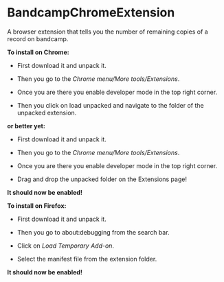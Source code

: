 # BandcampChromeExtension
A browser extension that tells you the number of remaining copies of a record on bandcamp.

 

**To install on Chrome:**

- First download it and unpack it.

- Then you go to the _Chrome menu/More tools/Extensions_.

- Once you are there you enable developer mode in the top right corner.

- Then you click on load unpacked and navigate to the folder of the unpacked extension.

**or better yet:**
- First download it and unpack it.

- Then you go to the _Chrome menu/More tools/Extensions_.

- Once you are there you enable developer mode in the top right corner.

- Drag and drop the unpacked folder on the Extensions page!


**It should now be enabled!**



**To install on Firefox:**

- First download it and unpack it.

- Then you go to about:debugging from the search bar.

- Click on _Load Temporary Add-on_.

- Select the manifest file from the extension folder.


**It should now be enabled!**
